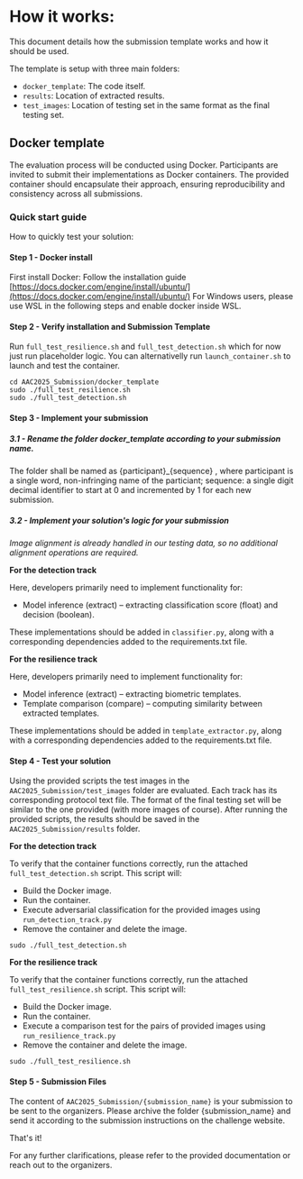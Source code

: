 # How it works:

This document details how the submission template works and how it should be used. 

The template is setup with three main folders: 
- `docker_template`: The code itself.
- `results`: Location of extracted results.
- `test_images`: Location of testing set in the same format as the final testing set.

## Docker template

The evaluation process will be conducted using Docker. Participants are invited to submit their implementations as Docker containers. The provided container should encapsulate their approach, ensuring reproducibility and consistency across all submissions.


### Quick start guide

How to quickly test your solution:

#### Step 1 - Docker install
First install Docker: Follow the installation guide [https://docs.docker.com/engine/install/ubuntu/](https://docs.docker.com/engine/install/ubuntu/)
For Windows users, please use WSL in the following steps and enable docker inside WSL.

#### Step 2 - Verify installation and Submission Template
 Run `full_test_resilience.sh` and `full_test_detection.sh`  which for now just run placeholder logic. You can alternativelly run `launch_container.sh` to launch and test the container.

```console
cd AAC2025_Submission/docker_template
sudo ./full_test_resilience.sh
sudo ./full_test_detection.sh
```


#### Step 3 - Implement your submission

##### 3.1 - Rename the folder *docker_template* according to your submission name.
The folder shall be named as {participant}_{sequence} , where participant is a single word, non-infringing name of the particiant; sequence: a single digit decimal identifier to start at 0 and incremented by 1 for each new submission. 


##### 3.2 - Implement your solution's logic for your submission

 *Image alignment is already handled in our testing data, so no additional alignment operations are required.*
 
**For the detection track**

Here, developers primarily need to implement functionality for:
 
- Model inference (extract) – extracting classification score (float) and decision (boolean).

These implementations should be added in `classifier.py`, along with a corresponding dependencies added to the requirements.txt file.

**For the resilience track**

Here, developers primarily need to implement functionality for:
 
- Model inference (extract) – extracting biometric templates.
- Template comparison (compare) – computing similarity between extracted templates.

These implementations should be added in `template_extractor.py`, along with a corresponding dependencies added to the requirements.txt file.

#### Step 4 - Test your solution

Using the provided scripts the test images in the `AAC2025_Submission/test_images` folder are evaluated. Each track has its corresponding protocol text file. The format of the final testing set will be similar to the one provided (with more images of course). After running the provided scripts, the results should be saved in the `AAC2025_Submission/results` folder.

**For the detection track**

To verify that the container functions correctly, run the attached `full_test_detection.sh` script. This script will:
- Build the Docker image.
- Run the container.
- Execute adversarial classification for the provided images using `run_detection_track.py`
- Remove the container and delete the image.

```console
sudo ./full_test_detection.sh
```

**For the resilience track**

To verify that the container functions correctly, run the attached `full_test_resilience.sh` script. This script will:
- Build the Docker image.
- Run the container.
- Execute a comparison test for the pairs of provided images using `run_resilience_track.py`
- Remove the container and delete the image.

```console
sudo ./full_test_resilience.sh
```

#### Step 5 - Submission Files
The content of  `AAC2025_Submission/{submission_name}` is your submission to be sent to the organizers. Please archive the folder {submission_name} and send it according to the submission instructions on the challenge website.

That's it! 

For any further clarifications, please refer to the provided documentation or reach out to the organizers.


